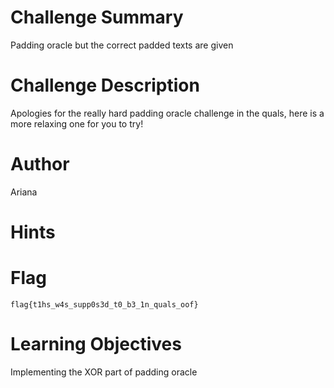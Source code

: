 # Challenge Summary

Padding oracle but the correct padded texts are given

# Challenge Description

Apologies for the really hard padding oracle challenge in the quals, here is a more relaxing one for you to try!

# Author

Ariana

# Hints


# Flag

`flag{t1hs_w4s_supp0s3d_t0_b3_1n_quals_oof}`

# Learning Objectives

Implementing the XOR part of padding oracle